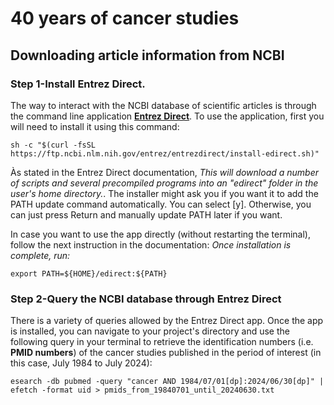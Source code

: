 # 40 years of cancer studies

## Downloading article information from NCBI

### Step 1-Install Entrez Direct. 
The way to interact with the NCBI database of scientific articles is through the command line application [**Entrez Direct**](https://www.ncbi.nlm.nih.gov/books/NBK179288/). To use the application, first you will need to install it using this command:  
  
```  
sh -c "$(curl -fsSL https://ftp.ncbi.nlm.nih.gov/entrez/entrezdirect/install-edirect.sh)"
```  
  
Às stated in the Entrez Direct documentation, *This will download a number of scripts and several precompiled programs into an "edirect" folder in the user's home directory.*. The installer might ask you if you want it to add the PATH update command automatically. You can select [y]. Otherwise, you can just press Return and manually update PATH later if you want.
  
In case you want to use the app directly (without restarting the terminal), follow the next instruction in the documentation: *Once installation is complete, run:*  
  
```
export PATH=${HOME}/edirect:${PATH}
```  
  
### Step 2-Query the NCBI database through Entrez Direct
There is a variety of queries allowed by the Entrez Direct app. Once the app is installed, you can navigate to your project's directory and use the following query in your terminal to retrieve the identification numbers (i.e. **PMID numbers**) of the cancer studies published in the period of interest (in this case, July 1984 to July 2024):  
 
```
esearch -db pubmed -query "cancer AND 1984/07/01[dp]:2024/06/30[dp]" | efetch -format uid > pmids_from_19840701_until_20240630.txt
```    